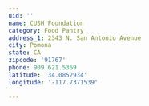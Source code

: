 ```yaml
---
uid: ''
name: CUSH Foundation
category: Food Pantry
address_1: 2343 N. San Antonio Avenue
city: Pomona
state: CA
zipcode: '91767'
phone: 909.621.5369
latitude: '34.0852934'
longitude: '-117.7371539'

---
```

